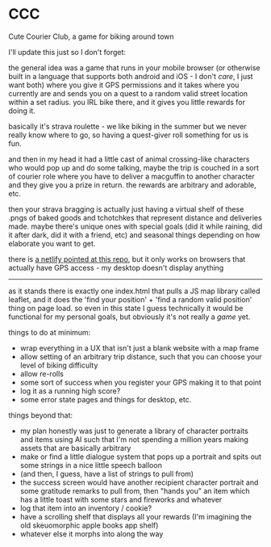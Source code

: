 # CCC
Cute Courier Club, a game for biking around town

I'll update this just so I don't forget:

the general idea was a game that runs in your mobile browser (or otherwise built in a language that supports both android and iOS - I don't _care_, I just want both) where you give it GPS permissions and it takes where you currently are and sends you on a quest to a random valid street location within a set radius. you IRL bike there, and it gives you little rewards for doing it.

basically it's strava roulette - we like biking in the summer but we never really know where to go, so having a quest-giver roll something for us is fun.

and then in my head it had a little cast of animal crossing-like characters who would pop up and do some talking, maybe the trip is couched in a sort of courier role where you have to deliver a macguffin to another character and they give you a prize in return. the rewards are arbitrary and adorable, etc.

then your strava bragging is actually just having a virtual shelf of these .pngs of baked goods and tchotchkes that represent distance and deliveries made. maybe there's unique ones with special goals (did it while raining, did it after dark, did it with a friend, etc) and seasonal things depending on how elaborate you want to get.

there is [a netlify pointed at this repo](https://main--papaya-cobbler-62edd4.netlify.app/), but it only works on browsers that actually have GPS access - my desktop doesn't display anything


* * * * *

as it stands there is exactly one index.html that pulls a JS map library called leaflet, and it does the 'find your position' + 'find a random valid position' thing on page load. so even in this state I guess technically it would be functional for my personal goals, but obviously it's not really a _game_ yet.

things to do at minimum:

- wrap everything in a UX that isn't just a blank website with a map frame
- allow setting of an arbitrary trip distance, such that you can choose your level of biking difficulty
- allow re-rolls
- some sort of success when you register your GPS making it to that point
- log it as a running high score?
- some error state pages and things for desktop, etc.

things beyond that:

- my plan honestly was just to generate a library of character portraits and items using AI such that I'm not spending a million years making assets that are basically arbitrary
- make or find a little dialogue system that pops up a portrait and spits out some strings in a nice little speech balloon
-   (and then, I guess, have a list of strings to pull from)
- the success screen would have another recipient character portrait and some gratitude remarks to pull from, then "hands you" an item which has a little toast with some stars and fireworks and whatever
- log that item into an inventory / cookie?
- have a scrolling shelf that displays all your rewards (I'm imagining the old skeuomorphic apple books app shelf)
- whatever else it morphs into along the way
